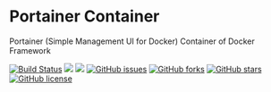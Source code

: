 # Portainer Container
Portainer (Simple Management UI for Docker) Container of Docker Framework

[![Build Status](https://travis-ci.org/dockerframework/portainer.svg?branch=master)](https://travis-ci.org/dockerframework/portainer) [![](https://images.microbadger.com/badges/image/dockerframework/portainer:1.19.svg)](https://microbadger.com/images/dockerframework/portainer:1.19 "Layers") [![](https://images.microbadger.com/badges/version/dockerframework/portainer:1.19.svg)](https://microbadger.com/images/dockerframework/portainer:1.19 "Version") [![GitHub issues](https://img.shields.io/github/issues/dockerframework/portainer.svg)](https://github.com/dockerframework/portainer/issues) [![GitHub forks](https://img.shields.io/github/forks/dockerframework/portainer.svg)](https://github.com/dockerframework/portainer/network) [![GitHub stars](https://img.shields.io/github/stars/dockerframework/portainer.svg)](https://github.com/dockerframework/portainer/stargazers) [![GitHub license](https://img.shields.io/badge/license-MIT-blue.svg)](https://raw.githubusercontent.com/dockerframework/portainer/master/LICENSE)
